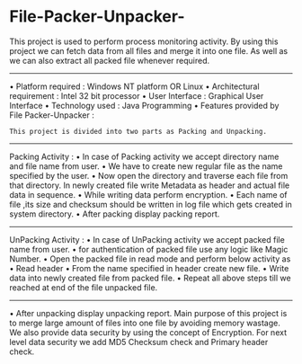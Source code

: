 # File-Packer-Unpacker-
  This project is used to perform process monitoring activity.
  By using this project we can fetch data from all files and merge it into one file. 
  As well as we can also extract all packed file whenever required.

--------------------------------------------------------------------------------------------

• Platform required :
    Windows NT platform OR Linux
• Architectural requirement :
    Intel 32 bit processor
• User Interface :
    Graphical User Interface
• Technology used :
    Java Programming
• Features provided by File Packer-Unpacker :

    This project is divided into two parts as Packing and Unpacking.
--------------------------------------------------------------------------------------
  Packing Activity :
• In case of Packing activity we accept directory name and file name from user.
• We have to create new regular file as the name specified by the user.
• Now open the directory and traverse each file from that directory. In newly created file
write Metadata as header and actual file data in sequence.
• While writing data perform encryption.
• Each name of file ,its size and checksum should be written in log file which gets
created in system directory.
• After packing display packing report.

---------------------------------------------------------------------------------------------
UnPacking Activity :
• In case of UnPacking activity we accept packed file name from user.
• for authentication of packed file use any logic like Magic Number.
• Open the packed file in read mode and perform below activity as
• Read header
• From the name specified in header create new file.
• Write data into newly created file from packed file.
• Repeat all above steps till we reached at end of the file unpacked file.

------------------------------------------------------------------------------------------------
• After unpacking display unpacking report.
  Main purpose of this project is to merge large amount of files into one file by avoiding
  memory wastage.
  We also provide data security by using the concept of Encryption.
  For next level data security we add MD5 Checksum check and Primary header check.
